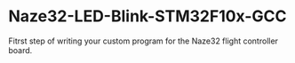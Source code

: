 # Naze32-LED-Blink-STM32F10x-GCC
Fitrst step of writing your custom program for the Naze32 flight controller board.
